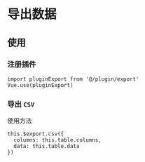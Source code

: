 # 导出数据

## 使用

### 注册插件

```
import pluginExport from '@/plugin/export'
Vue.use(pluginExport)
```

### 导出 `CSV`

使用方法

```
this.$export.csv({
  columns: this.table.columns,
  data: this.table.data
})
```